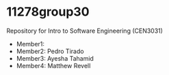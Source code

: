 # 11278group30

Repository for Intro to Software Engineering (CEN3031)

- Member1:
- Member2: Pedro Tirado
- Member3: Ayesha Tahamid
- Member4: Matthew Revell

